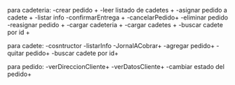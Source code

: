 para cadeteria: 
-crear pedido +
-leer listado de cadetes +
-asignar pedido a cadete +
-listar info
-confirmarEntrega +
-cancelarPedido+
-eliminar pedido
-reasignar pedido +
-cargar cadeteria +
-cargar cadetes +
-buscar cadete por id + 

para cadete:
-cosntructor
-listarInfo
-JornalACobrar+
-agregar pedido+
-quitar pedido+
-buscar cadete por id+


para pedido:
-verDireccionCliente+
-verDatosCliente+
-cambiar estado del pedido+
